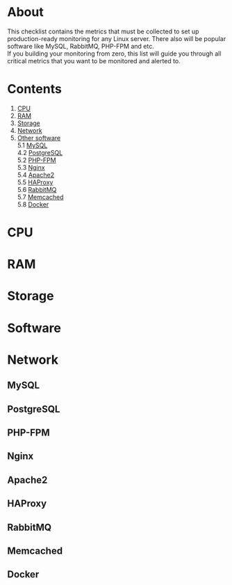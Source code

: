 # About
This checklist contains the metrics that must be collected to set up production-ready monitoring for any Linux server. There also will be popular software like MySQL, RabbitMQ, PHP-FPM and etc.  
If you building your monitoring from zero, this list will guide you through all critical metrics that you want to be monitored and alerted to.  



# Contents
1. [CPU](#CPU)  
2. [RAM](#RAM)
3. [Storage](#Storage)
4. [Network](#Network)
5. [Other software](#Software)  
  5.1 [MySQL](#MySQL)  
  4.2 [PostgreSQL](##PostgreSQL)  
  5.2 [PHP-FPM](##PHP-FPM)  
  5.3 [Nginx](##Nginx)  
  5.4 [Apache2](##Apache2)  
  5.5 [HAProxy](##HAProxy)  
  5.6 [RabbitMQ](##RabbitMQ)  
  5.7 [Memcached](##Memcached)  
  5.8 [Docker](##Docker)  



# CPU
# RAM
# Storage
# Software
# Network
## MySQL
## PostgreSQL
## PHP-FPM
## Nginx
## Apache2
## HAProxy
## RabbitMQ
## Memcached
## Docker
